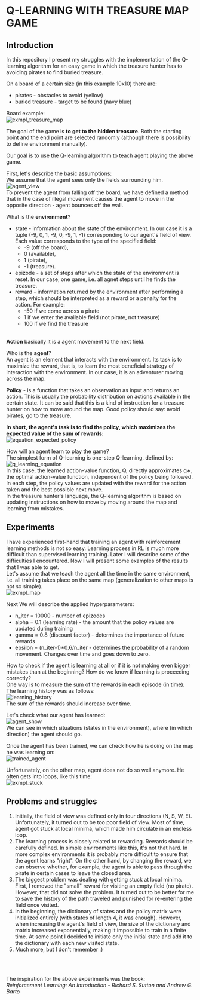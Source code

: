 # Q-LEARNING WITH TREASURE MAP GAME

## Introduction

In this repository I present my struggles with the implementation of the Q-learning algorithm for an easy game in which the treasure hunter has to avoiding pirates to find buried treasure.

On a board of a certain size (in this example 10x10) there are:
- pirates - obstacles to avoid (yellow)
- buried treasure - target to be found (navy blue)

Board example:<br>
![exmpl_treasure_map](/img/exmpl_map.png)

The goal of the game is **to get to the hidden treasure**. Both the starting point and the end point are selected randomly (although there is possibility to define environment manually).

Our goal is to use the Q-learning algorithm to teach agent playing the above game.

First, let's describe the basic assumptions: <br>
We assume that the agent sees only the fields surrounding him.<br>
![agent_view](/img/agent_view.png)<br>
To prevent the agent from falling off the board, we have defined a method that in the case of illegal movement causes the agent to move in the opposite direction - agent bounces off the wall.


What is the **environment**?
- state - information about the state of the environment. In our case it is a tuple (-9, 0, 1, -9, 0, -9, 1, -1) corresponding to our agent's field of view. Each value corresponds to the type of the specified field:
    - -9 (off the board),
    - 0 (available),
    - 1 (pirate),
    - -1 (treasure).
- epizode - a set of steps after which the state of the environment is reset. In our case, one game, i.e. all agnet steps until he finds the treasure.
- reward - information returned by the environment after performing a step, which should be interpreted as a reward or a penalty for the action. For example:
    - -50 if we come across a pirate
    - 1 if we enter the available field (not pirate, not treasure)
    - 100 if we find the treasure
    <br>
**Action** basically it is a agent movement to the next field.<br>

Who is the **agent**?<br>
An agent is an element that interacts with the environment. Its task is to maximize the reward, that is, to learn the most beneficial strategy of interaction with the environment. In our case, it is an adventurer moving across the map.

**Policy** - is a function that takes an observation as input and returns an action. This is usually the probability distribution on actions available in the certain state. It can be said that this is a kind of instruction for a treasure hunter on how to move around the map. Good policy should say: avoid pirates, go to the treasure.

**In short, the agent's task is to find the policy, which maximizes the expected value of the sum of rewards:**<br>
![equation_expected_policy](/img/equation_expected_policy.png)<br>

How will an agent learn to play the game?<br>
The simplest form of Q-learning is one-step Q-learning, defined by:<br>
![q_learning_equation](/img/q_learning_equation.png)<br>
In this case, the learned action-value function, Q, directly approximates q∗, the optimal action-value function, independent of the policy being followed. In each step, the policy values are updated with the reward for the action taken and the best possible next move.<br>
In the treasure hunter's language, the Q-learning algorithm is based on updating instructions on how to move by moving around the map and learning from mistakes.<br>



## Experiments
I have experienced first-hand that training an agent with reinforcement learning methods is not so easy. Learning process in RL is much more difficult than supervised learning training. Later I will describe some of the difficulties I encountered. Now I will present some examples of the results that I was able to get.<br>
Let's assume that we teach the agent all the time in the same environment, i.e. all training takes place on the same map (generalization to other maps is not so simple).<br>
![exmpl_map](/img/exmpl_map.png)<br>

Next We will describe the applied hyperparameters:
- n_iter = 10000 - number of epizodes
- alpha = 0.1 (learning rate) - the amount that the policy values are updated during training
- gamma = 0.8 (discount factor) - determines the importance of future rewards
- epsilon = (n_iter-1)*0.6/n_iter - determines the probability of a random movement. Changes over time and goes down to zero.

How to check if the agent is learning at all or if it is not making even bigger mistakes than at the beginning? How do we know if learning is proceeding correctly?<br>
One way is to measure the sum of the rewards in each episode (in time).<br>
The learning history was as follows:<br>
![learning_history](/img/learning_history.png)<br>
The sum of the rewards should increase over time.<br>

Let's check what our agent has learned:<br>
![agent_show](/img/agent_show.png)<br>
We can see in which situations (states in the environment), where (in which direction) the agent should go.<br>

Once the agent has been trained, we can check how he is doing on the map he was learning on:<br>
![trained_agent](/img/trained_agent.gif)<br>

Unfortunately, on the other map, agent does not do so well anymore. He often gets into loops, like this time:<br>
![exmpl_stuck](/img/exmpl_stuck.gif)<br>


## Problems and struggles
1. Initially, the field of view was defined only in four directions (N, S, W, E). Unfortunately, it turned out to be too poor field of view. Most of time, agent got stuck at local minima, which made him circulate in an endless loop.
2. The learning process is closely related to rewarding. Rewards should be carefully defined. In simple environments like this, it's not that hard. In more complex environments it is probably more difficult to ensure that the agent learns "right". On the other hand, by changing the reward, we can observe whether, for example, the agent is able to pass through the pirate in certain cases to leave the closed area.
3. The biggest problem was dealing with getting stuck at local minima. First, I removed the "small" reward for visiting an empty field (no pirate). However, that did not solve the problem. It turned out to be better for me to save the history of the path traveled and punished for re-entering the field once visited.
4. In the beginning, the dictionary of states and the policy matrix were initialized entirely (with states of length 4, it was enough). However, when increasing the agent's field of view, the size of the dictionary and matrix increased exponentially, making it impossible to train in a finite time. At some point I decided to initiate only the initial state and add it to the dictionary with each new visited state.
5. Much more, but I don't remember :)

<br>
<br>

The inspiration for the above experiments was the book:<br>
_Reinforcement Learning: An Introduction - Richard S. Sutton and Andrew G. Barto_
